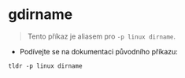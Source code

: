 # gdirname

> Tento příkaz je aliasem pro `-p linux dirname`.

- Podívejte se na dokumentaci původního příkazu:

`tldr -p linux dirname`
